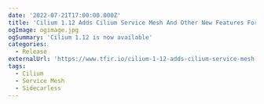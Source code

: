 ```yaml
---
date: '2022-07-21T17:00:00.000Z'
title: 'Cilium 1.12 Adds Cilium Service Mesh And Other New Features For Enterprise Kubernetes'
ogImage: ogimage.jpg
ogSummary: 'Cilium 1.12 is now available'
categories:
  - Release
externalUrl: 'https://www.tfir.io/cilium-1-12-adds-cilium-service-mesh-and-other-new-features-for-enterprise-kubernetes/'
tags:
  - Cilium
  - Service Mesh
  - Sidecarless
---
```

